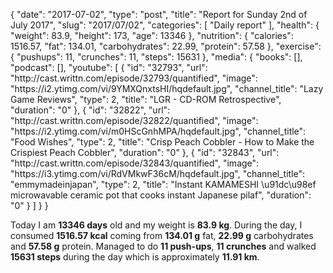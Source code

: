 {
    "date": "2017-07-02",
    "type": "post",
    "title": "Report for Sunday 2nd of July 2017",
    "slug": "2017\/07\/02",
    "categories": [
        "Daily report"
    ],
    "health": {
        "weight": 83.9,
        "height": 173,
        "age": 13346
    },
    "nutrition": {
        "calories": 1516.57,
        "fat": 134.01,
        "carbohydrates": 22.99,
        "protein": 57.58
    },
    "exercise": {
        "pushups": 11,
        "crunches": 11,
        "steps": 15631
    },
    "media": {
        "books": [],
        "podcast": [],
        "youtube": [
            {
                "id": "32793",
                "url": "http:\/\/cast.writtn.com\/episode\/32793\/quantified",
                "image": "https:\/\/i2.ytimg.com\/vi\/9YMXQnxtsHI\/hqdefault.jpg",
                "channel_title": "Lazy Game Reviews",
                "type": 2,
                "title": "LGR - CD-ROM Retrospective",
                "duration": "0"
            },
            {
                "id": "32822",
                "url": "http:\/\/cast.writtn.com\/episode\/32822\/quantified",
                "image": "https:\/\/i2.ytimg.com\/vi\/m0HScGnhMPA\/hqdefault.jpg",
                "channel_title": "Food Wishes",
                "type": 2,
                "title": "Crisp Peach Cobbler - How to Make the Crispiest Peach Cobbler",
                "duration": "0"
            },
            {
                "id": "32843",
                "url": "http:\/\/cast.writtn.com\/episode\/32843\/quantified",
                "image": "https:\/\/i3.ytimg.com\/vi\/RdVMkwF36cM\/hqdefault.jpg",
                "channel_title": "emmymadeinjapan",
                "type": 2,
                "title": "Instant KAMAMESHI \u91dc\u98ef microwavable ceramic pot that cooks instant Japanese pilaf",
                "duration": "0"
            }
        ]
    }
}

Today I am <strong>13346 days</strong> old and my weight is <strong>83.9 kg</strong>. During the day, I consumed <strong>1516.57 kcal</strong> coming from <strong>134.01 g</strong> fat, <strong>22.99 g</strong> carbohydrates and <strong>57.58 g</strong> protein. Managed to do <strong>11 push-ups</strong>, <strong>11 crunches</strong> and walked <strong>15631 steps</strong> during the day which is approximately <strong>11.91 km</strong>.